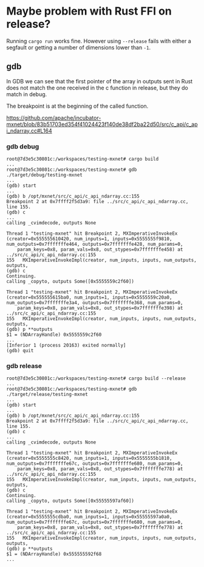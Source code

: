 # Maybe problem with Rust FFI on release?

Running `cargo run` works fine. However using `--release` fails with either a segfault or getting
a number of dimensions lower than `-1`.

## gdb

In GDB we can see that the first pointer of the array in outputs sent in Rust does not match the
one received in the c function in release, but they do match in debug.

The breakpoint is at the beginning of the called function.

https://github.com/apache/incubator-mxnet/blob/83b51703ed354f41024423f140de38df2ba22d50/src/c_api/c_api_ndarray.cc#L164

### gdb debug

```
root@7d3e5c30801c:/workspaces/testing-mxnet# cargo build
...
root@7d3e5c30801c:/workspaces/testing-mxnet# gdb ./target/debug/testing-mxnet
...
(gdb) start
...
(gdb) b /opt/mxnet/src/c_api/c_api_ndarray.cc:155
Breakpoint 2 at 0x7ffff2f5d3a9: file ../src/c_api/c_api_ndarray.cc, line 155.
(gdb) c
...
calling _cvimdecode, outputs None

Thread 1 "testing-mxnet" hit Breakpoint 2, MXImperativeInvokeEx (creator=0x555555610420, num_inputs=1, inputs=0x5555555f9810, num_outputs=0x7fffffffe464, outputs=0x7fffffffe428, num_params=0,
    param_keys=0x8, param_vals=0x8, out_stypes=0x7fffffffe458) at ../src/c_api/c_api_ndarray.cc:155
155	  MXImperativeInvokeImpl(creator, num_inputs, inputs, num_outputs, outputs,
(gdb) c
Continuing.
calling _copyto, outputs Some([0x5555559c2f60])

Thread 1 "testing-mxnet" hit Breakpoint 2, MXImperativeInvokeEx (creator=0x555555615ba0, num_inputs=1, inputs=0x5555559c20a0, num_outputs=0x7fffffffe3a4, outputs=0x7fffffffe368, num_params=0,
    param_keys=0x8, param_vals=0x8, out_stypes=0x7fffffffe398) at ../src/c_api/c_api_ndarray.cc:155
155	  MXImperativeInvokeImpl(creator, num_inputs, inputs, num_outputs, outputs,
(gdb) p **outputs
$1 = (NDArrayHandle) 0x5555559c2f60
...
[Inferior 1 (process 20163) exited normally]
(gdb) quit
```

### gdb release

```
root@7d3e5c30801c:/workspaces/testing-mxnet# cargo build --release
...
root@7d3e5c30801c:/workspaces/testing-mxnet# gdb ./target/release/testing-mxnet
...
(gdb) start
...
(gdb) b /opt/mxnet/src/c_api/c_api_ndarray.cc:155
Breakpoint 2 at 0x7ffff2f5d3a9: file ../src/c_api/c_api_ndarray.cc, line 155.
(gdb) c
...
calling _cvimdecode, outputs None

Thread 1 "testing-mxnet" hit Breakpoint 2, MXImperativeInvokeEx (creator=0x5555555c8420, num_inputs=1, inputs=0x5555555b1810, num_outputs=0x7fffffffe67c, outputs=0x7fffffffe680, num_params=0,
    param_keys=0x8, param_vals=0x8, out_stypes=0x7fffffffe778) at ../src/c_api/c_api_ndarray.cc:155
155	  MXImperativeInvokeImpl(creator, num_inputs, inputs, num_outputs, outputs,
(gdb) c
Continuing.
calling _copyto, outputs Some([0x55555597af60])

Thread 1 "testing-mxnet" hit Breakpoint 2, MXImperativeInvokeEx (creator=0x5555555cdba0, num_inputs=1, inputs=0x55555597a0a0, num_outputs=0x7fffffffe67c, outputs=0x7fffffffe680, num_params=0,
    param_keys=0x8, param_vals=0x8, out_stypes=0x7fffffffe778) at ../src/c_api/c_api_ndarray.cc:155
155	  MXImperativeInvokeImpl(creator, num_inputs, inputs, num_outputs, outputs,
(gdb) p **outputs
$1 = (NDArrayHandle) 0x555555592f68
...
```
